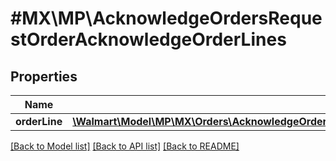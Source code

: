 # #MX\MP\AcknowledgeOrdersRequestOrderAcknowledgeOrderLines

## Properties

Name | Type | Description | Notes
------------ | ------------- | ------------- | -------------
**orderLine** | [**\Walmart\Model\MP\MX\Orders\AcknowledgeOrdersRequestOrderAcknowledgeOrderLinesOrderLineInner[]**](AcknowledgeOrdersRequestOrderAcknowledgeOrderLinesOrderLineInner.md) |  | [optional]


[[Back to Model list]](../) [[Back to API list]](../../Api/MX/MP) [[Back to README]](../../README.md)
